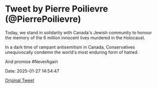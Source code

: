 # Tweet by Pierre Poilievre (@PierrePoilievre)

Today, we stand in solidarity with Canada's Jewish community to honour the memory of the 6 million innocent lives murdered in the Holocaust.

In a dark time of rampant antisemitism in Canada, Conservatives unequivocally condemn the world's most enduring form of hatred. 

And promise #NeverAgain

Date: 2025-01-27 14:54:47

[Original Tweet](https://x.com/PierrePoilievre/status/1883891409784090768)
